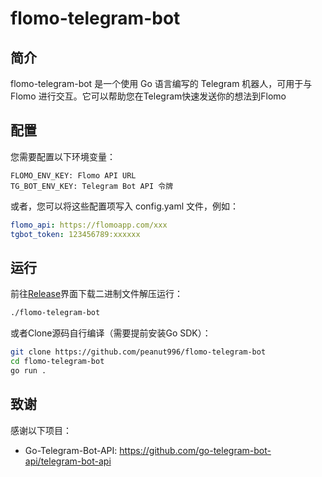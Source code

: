 # flomo-telegram-bot

## 简介

flomo-telegram-bot 是一个使用 Go 语言编写的 Telegram 机器人，可用于与 Flomo 进行交互。它可以帮助您在Telegram快速发送你的想法到Flomo


## 配置

您需要配置以下环境变量：

```
FLOMO_ENV_KEY: Flomo API URL
TG_BOT_ENV_KEY: Telegram Bot API 令牌
```


或者，您可以将这些配置项写入 config.yaml 文件，例如：
```yaml
flomo_api: https://flomoapp.com/xxx
tgbot_token: 123456789:xxxxxx
```
## 运行

前往[Release](https://github.com/peanut996/flomo-telegram-bot/releases)界面下载二进制文件解压运行：

```bash
./flomo-telegram-bot
```

或者Clone源码自行编译（需要提前安装Go SDK）：

```bash
git clone https://github.com/peanut996/flomo-telegram-bot
cd flomo-telegram-bot
go run .
```


## 致谢

感谢以下项目： 

+ Go-Telegram-Bot-API: https://github.com/go-telegram-bot-api/telegram-bot-api

